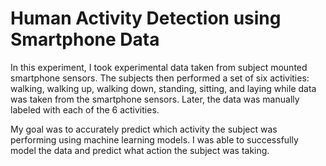# Human Activity Detection using Smartphone Data

In this experiment, I took experimental data taken from subject mounted smartphone sensors.  The subjects then performed a set of six activities: walking, walking up, walking down, standing, sitting, and laying while data was taken from the smartphone sensors.  Later, the data was manually labeled with each of the 6 activities. 

My goal was to accurately predict which activity the subject was performing using machine learning models.  I was able to successfully model the data and predict what action the subject was taking.
